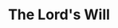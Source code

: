 ---
title: The Lord's Will
year: 1935
opening_date: 1935-02-26
closing_date:
layout: productions
image:
image_caption:
image_credit:
playbill: 
category: 
details:
  Theatre: Theatre Jacksonville
cast:
  Negro Spirituals: Douglas Green
  Lem Adams: Joseph Marron
  Mary Adams: Winifred Snowden
  Mrs. Jones: Zide F. Broward
crew:
  Director: Margaret Pumpelly
---